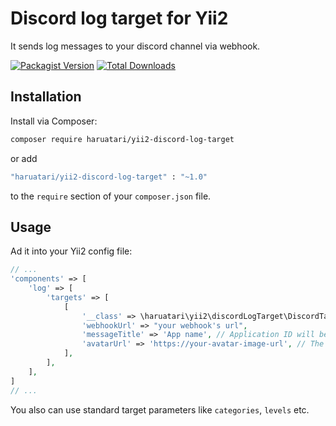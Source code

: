 # Discord log target for Yii2

It sends log messages to your discord channel via webhook.

[![Packagist Version](https://img.shields.io/packagist/v/haruatari/yii2-discord-log-target?style=for-the-badge)](https://packagist.org/packages/haruatari/yii2-discord-log-target)
[![Total Downloads](https://img.shields.io/packagist/dt/haruatari/yii2-discord-log-target?style=for-the-badge)](https://packagist.org/packages/haruatari/yii2-discord-log-target)

## Installation

Install via Composer:

```bash
composer require haruatari/yii2-discord-log-target
```

or add

```bash
"haruatari/yii2-discord-log-target" : "~1.0"
```

to the `require` section of your `composer.json` file.


## Usage

Ad it into your Yii2 config file:

```php
// ...
'components' => [
    'log' => [
        'targets' => [
            [
                '__class' => \haruatari\yii2\discordLogTarget\DiscordTarget::class,
                'webhookUrl' => "your webhook's url",
                'messageTitle' => 'App name', // Application ID will be used if not specified
                'avatarUrl' => 'https://your-avatar-image-url', // The image will be used as discord webhook avatar if specified               
            ],
        ],
    ],
]
// ...
```

You also can use standard target parameters like `categories`, `levels` etc.
